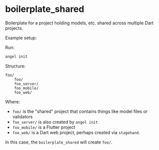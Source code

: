 # boilerplate_shared
Boilerplate for a project holding models, etc. shared across multiple Dart projects.

Example setup:

Run:

```bash
angel init
```

Structure:

```
foo/
    foo/
    foo_server/
    foo_mobile/
    foo_web/
```

Where:
* `foo/` is the "shared" project that contains things like model files or validators
* `foo_server/` is also created by `angel init`
* `foo_mobile/` is a Flutter project
* `foo_web/` is a Dart web project, perhaps created via `stagehand`.

In this case, the `boilerplate_shared` will create `foo/`.